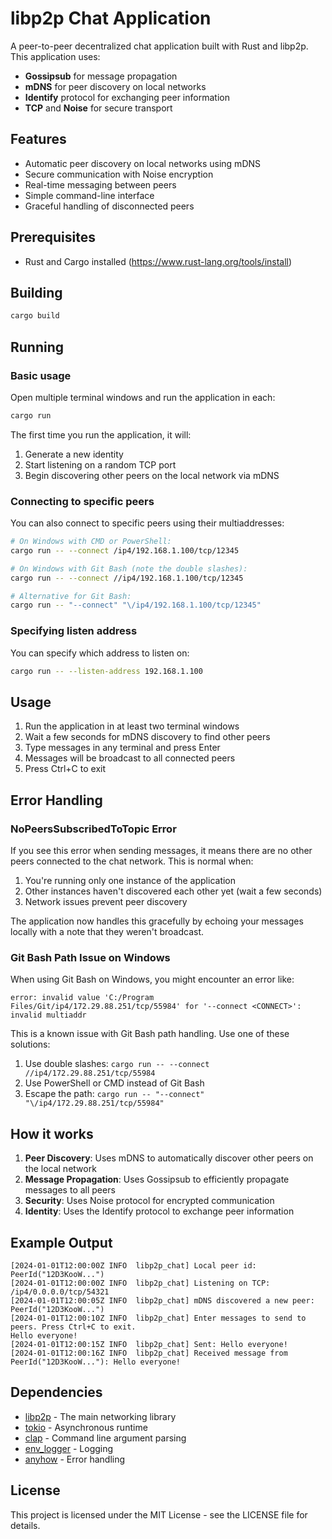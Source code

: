 # libp2p Chat Application

A peer-to-peer decentralized chat application built with Rust and libp2p. This application uses:

- **Gossipsub** for message propagation
- **mDNS** for peer discovery on local networks
- **Identify** protocol for exchanging peer information
- **TCP** and **Noise** for secure transport

## Features

- Automatic peer discovery on local networks using mDNS
- Secure communication with Noise encryption
- Real-time messaging between peers
- Simple command-line interface
- Graceful handling of disconnected peers

## Prerequisites

- Rust and Cargo installed (https://www.rust-lang.org/tools/install)

## Building

```bash
cargo build
```

## Running

### Basic usage

Open multiple terminal windows and run the application in each:

```bash
cargo run
```

The first time you run the application, it will:
1. Generate a new identity
2. Start listening on a random TCP port
3. Begin discovering other peers on the local network via mDNS

### Connecting to specific peers

You can also connect to specific peers using their multiaddresses:

```bash
# On Windows with CMD or PowerShell:
cargo run -- --connect /ip4/192.168.1.100/tcp/12345

# On Windows with Git Bash (note the double slashes):
cargo run -- --connect //ip4/192.168.1.100/tcp/12345

# Alternative for Git Bash:
cargo run -- "--connect" "\/ip4/192.168.1.100/tcp/12345"
```

### Specifying listen address

You can specify which address to listen on:

```bash
cargo run -- --listen-address 192.168.1.100
```

## Usage

1. Run the application in at least two terminal windows
2. Wait a few seconds for mDNS discovery to find other peers
3. Type messages in any terminal and press Enter
4. Messages will be broadcast to all connected peers
5. Press Ctrl+C to exit

## Error Handling

### NoPeersSubscribedToTopic Error

If you see this error when sending messages, it means there are no other peers connected to the chat network. This is normal when:

1. You're running only one instance of the application
2. Other instances haven't discovered each other yet (wait a few seconds)
3. Network issues prevent peer discovery

The application now handles this gracefully by echoing your messages locally with a note that they weren't broadcast.

### Git Bash Path Issue on Windows

When using Git Bash on Windows, you might encounter an error like:
```
error: invalid value 'C:/Program Files/Git/ip4/172.29.88.251/tcp/55984' for '--connect <CONNECT>': invalid multiaddr
```

This is a known issue with Git Bash path handling. Use one of these solutions:
1. Use double slashes: `cargo run -- --connect //ip4/172.29.88.251/tcp/55984`
2. Use PowerShell or CMD instead of Git Bash
3. Escape the path: `cargo run -- "--connect" "\/ip4/172.29.88.251/tcp/55984"`

## How it works

1. **Peer Discovery**: Uses mDNS to automatically discover other peers on the local network
2. **Message Propagation**: Uses Gossipsub to efficiently propagate messages to all peers
3. **Security**: Uses Noise protocol for encrypted communication
4. **Identity**: Uses the Identify protocol to exchange peer information

## Example Output

```
[2024-01-01T12:00:00Z INFO  libp2p_chat] Local peer id: PeerId("12D3KooW...")
[2024-01-01T12:00:00Z INFO  libp2p_chat] Listening on TCP: /ip4/0.0.0.0/tcp/54321
[2024-01-01T12:00:05Z INFO  libp2p_chat] mDNS discovered a new peer: PeerId("12D3KooW...")
[2024-01-01T12:00:10Z INFO  libp2p_chat] Enter messages to send to peers. Press Ctrl+C to exit.
Hello everyone!
[2024-01-01T12:00:15Z INFO  libp2p_chat] Sent: Hello everyone!
[2024-01-01T12:00:16Z INFO  libp2p_chat] Received message from PeerId("12D3KooW..."): Hello everyone!
```

## Dependencies

- [libp2p](https://crates.io/crates/libp2p) - The main networking library
- [tokio](https://crates.io/crates/tokio) - Asynchronous runtime
- [clap](https://crates.io/crates/clap) - Command line argument parsing
- [env_logger](https://crates.io/crates/env_logger) - Logging
- [anyhow](https://crates.io/crates/anyhow) - Error handling

## License

This project is licensed under the MIT License - see the LICENSE file for details.